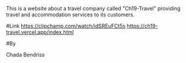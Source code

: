This is a website about a travel company called "Ch19-Travel" providing travel and accommodation services to its customers.


#Link
https://clipchamp.com/watch/idSREuFCt5s
https://ch19-travel.vercel.app/index.html

#By

Chada Bendriss


